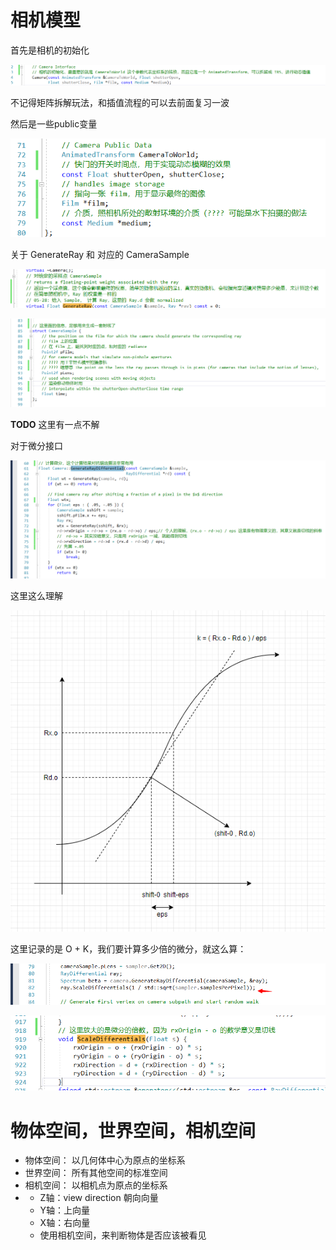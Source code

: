 ﻿# 相机模型

首先是相机的初始化

![1](05_27/1.png)

不记得矩阵拆解玩法，和插值流程的可以去前面复习一波

然后是一些public变量

![2](05_27/2.png)

关于 GenerateRay 和 对应的 CameraSample

![3](05_27/3.png)

![4](05_27/4.png)

**TODO** 这里有一点不解

对于微分接口

![5](05_27/5.png)

这里这么理解

![6](05_27/6.png)

这里记录的是 O + K，我们要计算多少倍的微分，就这么算：

![7](05_27/7.png)

![8](05_27/8.png)

# 物体空间，世界空间，相机空间
- 物体空间： 以几何体中心为原点的坐标系
- 世界空间： 所有其他空间的标准空间
- 相机空间： 以相机点为原点的坐标系
- - Z轴：view direction 朝向向量
  - Y轴：上向量
  - X轴：右向量
  - 使用相机空间，来判断物体是否应该被看见

